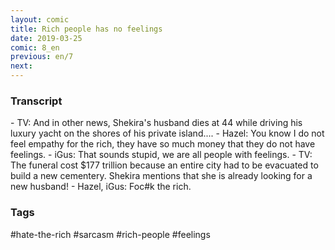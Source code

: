 ```yaml
---
layout: comic
title: Rich people has no feelings
date: 2019-03-25
comic: 8_en
previous: en/7
next:
---
```


<h3>Transcript</h3>
<p>
    - TV: And in other news, Shekira's husband dies at 44 while driving his luxury yacht on the shores of his private island....
    - Hazel: You know I do not feel empathy for the rich, they have so much money that they do not have feelings.
    - iGus: That sounds stupid, we are all people with feelings.
    - TV: The funeral cost $177 trillion because an entire city had to be evacuated to build a new cementery. Shekira mentions that she is already looking for a new husband!
    - Hazel, iGus: Foc#k the rich.
</p>

<h3>Tags</h3>
<p>#hate-the-rich #sarcasm #rich-people #feelings</p>
